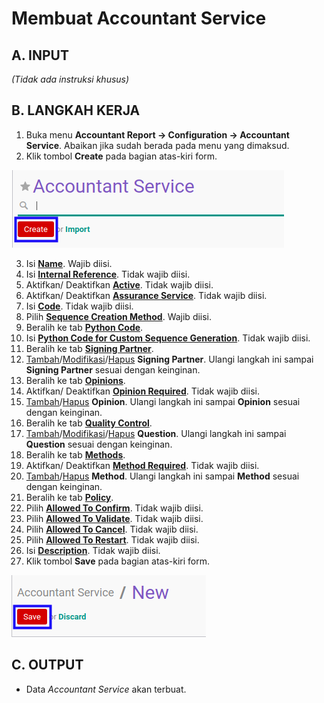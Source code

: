 # Membuat Accountant Service

## A. INPUT

*(Tidak ada instruksi khusus)*

## B. LANGKAH KERJA

1. Buka menu **Accountant Report -> Configuration -> Accountant Service**. Abaikan jika sudah berada pada menu yang dimaksud.
2. Klik tombol **Create** pada bagian atas-kiri form.

![](../../img/accountant-service/tombol-create.png)

3. Isi **[Name](./penjelasan.md#field-name)**. Wajib diisi.
4. Isi **[Internal Reference](./penjelasan.md#field-internal-ref)**. Tidak wajib diisi.
5. Aktifkan/ Deaktifkan **[Active](./penjelasan.md#field-active)**. Tidak wajib diisi.
6. Aktifkan/ Deaktifkan **[Assurance Service](./penjelasan.md#field-assurance-service)**. Tidak wajib diisi.
7. Isi **[Code](./penjelasan.md#field-code)**. Tidak wajib diisi.
8. Pilih **[Sequence Creation Method](./penjelasan.md#field-sequence-creation)**. Wajib diisi.
9. Beralih ke tab **[Python Code](./penjelasan.md#tab-python-code)**.
10. Isi **[Python Code for Custom Sequence Generation](./penjelasan.md#field-python-code)**. Tidak wajib diisi.
11. Beralih ke tab **[Signing Partner](./penjelasan.md#tab-signing-partner)**.
12. <a name="l12">[Tambah](./menambahkan-signing-partner.md)/[Modifikasi](./memodifikasi-signing-partner.md)/[Hapus](./menghapus-signing-partner.md) **Signing Partner**</a>. Ulangi langkah ini sampai **Signing Partner** sesuai dengan keinginan.
13. Beralih ke tab **[Opinions](./penjelasan.md#tab-opinions)**.
14. Aktifkan/ Deaktifkan **[Opinion Required](./penjelasan.md#field-opinion-required)**. Tidak wajib diisi.
15. <a name="l15">[Tambah](./menambahkan-opini.md)/[Hapus](./menghapus-opini.md) **Opinion**</a>. Ulangi langkah ini sampai **Opinion** sesuai dengan keinginan.
16. Beralih ke tab **[Quality Control](./penjelasan.md#tab-quality-control)**.
17. <a name="l17">[Tambah](./menambahkan-pertanyaan.md)/[Modifikasi](./memodifikasi-pertanyaan.md)/[Hapus](./menghapus-pertanyaan.md) **Question**</a>. Ulangi langkah ini sampai **Question** sesuai dengan keinginan.
18. Beralih ke tab **[Methods](./penjelasan.md#tab-methods)**.
19. Aktifkan/ Deaktifkan **[Method Required](./penjelasan.md#field-method-required)**. Tidak wajib diisi.
20. <a name="l20">[Tambah](./menambahkan-method.md)/[Hapus](./menghapus-method.md) **Method**</a>. Ulangi langkah ini sampai **Method** sesuai dengan keinginan.
21. Beralih ke tab **[Policy](./penjelasan.md#tab-policy)**.
22. Pilih **[Allowed To Confirm](./penjelasan.md#field-allowed-confirm)**. Tidak wajib diisi.
23. Pilih **[Allowed To Validate](./penjelasan.md#field-allowed-validate)**. Tidak wajib diisi.
24. Pilih **[Allowed To Cancel](./penjelasan.md#field-allowed-cancel)**. Tidak wajib diisi.
25. Pilih **[Allowed To Restart](./penjelasan.md#field-allowed-restart)**. Tidak wajib diisi.
26. Isi **[Description](./penjelasan.md#field-description)**. Tidak wajib diisi.
27. Klik tombol **Save** pada bagian atas-kiri form.

![](../../img/accountant-service/tombol-simpan.png)

## C. OUTPUT

* Data *Accountant Service* akan terbuat.
